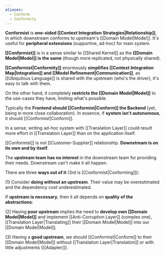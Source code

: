 ```yaml
---
aliases:
  - Conform
  - Conformity
---
```

**Conformist** is **one-sided [[Context Integration Strategies|Relationship]]**, in which downstream conforms to upstream's [[Domain Model|Model]]. It's useful for **peripheral extensions** (supportive, ad-hoc) for main system.

**[[Conformist]]** is in a sense similar to [[Shared Kernel]] as the **[[Domain Model|Model]] is the same** (though more replicated, not physically shared). 

**[[Conformist|Conformity]]** enormously **simplifies [[Context Integration Map|Integration]] and [[Model Refinement|Communication]]**, as [[Ubiquitous Language]] is shared with the upstream (who's the driver), it's easy to talk with them.

On the other hand, it completely **restricts the [[Domain Model|Model]]** to the use-cases they have, limiting what's possible.

Typically the **Frontend should [[Conformist|Conform]] the Backend** (yet, being in more close collaboration). In essence, if **system isn't autonomous**, it should [[Conformist|Conform]].

In a sense, writing ad-hoc system with [[Translation Layer]] could result more effort in [[Translation Layer]] than on the application itself.

[[Conformist]] is not [[Customer-Supplier]] relationship. **Downstream is on its own and by itself**.

The **upstream team has no interest** in the downstream team for providing their needs. Downstream can't make it all happen.

There are three **ways out of it** (3rd is [[Conformist|Conforming]]):

(1) Consider **doing without an upstream**. Their value may be overestimated and the dependency cost underestimated.

If **upstream is necessary**, then it all depends on **quality of the abstractions**:

(2) Having **poor upstream** implies the need to **develop own [[Domain Model|Model]]** and implement [[Anti-Corruption Layer]] (complex one), [[Translation Layer|Translating]] their [[Domain Model|Model]] into our [[Domain Model|Model]].

(3) Having a **good upstream**, we should [[Conformist|Conform]] to their [[Domain Model|Model]] without [[Translation Layer|Translation]] or with little adjustments ([[Adapter]]).
